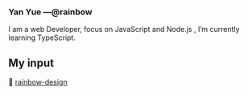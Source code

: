 ### Yan Yue —@rainbow

I am a web Developer, focus on JavaScript and Node.js , I’m currently learning TypeScript.

## My input

:rainbow: [rainbow-design](https://github.com/rainbow-design)

<!--
**yanyue404/yanyue404** is a ✨ _special_ ✨ repository because its `README.md` (this file) appears on your GitHub profile.

Here are some ideas to get you started:

- 🔭 I’m currently working on ...
- 🌱 I’m currently learning ...
- 👯 I’m looking to collaborate on ...
- 🤔 I’m looking for help with ...
- 💬 Ask me about ...
- 📫 How to reach me: ...
- 😄 Pronouns: ...
- ⚡ Fun fact: ...
-->
